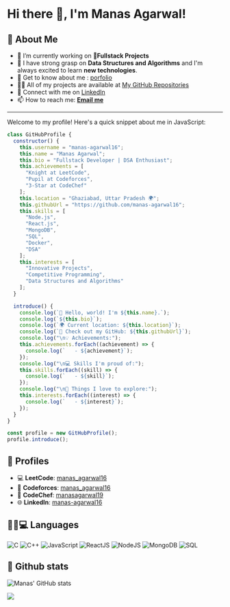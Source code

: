 # Hi there 👋, I'm Manas Agarwal!
## 🌟 About Me

- 🔭 I’m currently working on **🚀Fullstack Projects**
- 🌱 I have strong grasp on **Data Structures and Algorithms** and I'm always excited to learn **new technologies**.
- 📑 Get to know about me : [porfolio](https://manas-agarwal.me)
- 👨‍💻 All of my projects are available at [My GitHub Repositories](https://github.com/manas-agarwal16)
- 💼 Connect with me on [LinkedIn](https://www.linkedin.com/in/manas-agarwal16/)
- 📫 How to reach me: **[Email me](mailto:manas.agarwal1604@gmail.com)**

---

Welcome to my profile! Here's a quick snippet about me in JavaScript:

```javascript
class GitHubProfile {
  constructor() {
    this.username = "manas-agarwal16";
    this.name = "Manas Agarwal";
    this.bio = "Fullstack Developer | DSA Enthusiast";
    this.achievements = [
      "Knight at LeetCode",
      "Pupil at Codeforces",
      "3-Star at CodeChef"
    ];
    this.location = "Ghaziabad, Uttar Pradesh 🌍";
    this.githubUrl = "https://github.com/manas-agarwal16";
    this.skills = [
      "Node.js",
      "React.js",
      "MongoDB",
      "SQL",
      "Docker",
      "DSA"
    ];
    this.interests = [
      "Innovative Projects",
      "Competitive Programming",
      "Data Structures and Algorithms"
    ];
  }

  introduce() {
    console.log(`👋 Hello, world! I'm ${this.name}.`);
    console.log(`${this.bio}`);
    console.log(`🌍 Current location: ${this.location}`);
    console.log(`🔗 Check out my GitHub: ${this.githubUrl}`);
    console.log("\n💡 Achievements:");
    this.achievements.forEach((achievement) => {
      console.log(`   - ${achievement}`);
    });
    console.log("\n💻 Skills I'm proud of:");
    this.skills.forEach((skill) => {
      console.log(`   - ${skill}`);
    });
    console.log("\n🚀 Things I love to explore:");
    this.interests.forEach((interest) => {
      console.log(`   - ${interest}`);
    });
  }
}

const profile = new GitHubProfile();
profile.introduce();
```
## 🚀 Profiles

- 💻 **LeetCode**: [manas_agarwal16](https://leetcode.com/u/manas_agarwal16/)
- 🤖 **Codeforces**: [manas_agarwal16](https://codeforces.com/profile/manas_agarwal16)
- 🏅 **CodeChef**: [manasagarwal19](https://www.codechef.com/users/manasagarwal19)
- 🌐 **LinkedIn**: [manas-agarwal16](https://www.linkedin.com/in/manas-agarwal16/)

## 👩‍💻💻 Languages
![C](https://img.shields.io/badge/C-A8B9CC?style=flat&logo=c&logoColor=white)
![C++](https://img.shields.io/badge/C++-00599C?style=flat&logo=cplusplus&logoColor=white)
![JavaScript](https://img.shields.io/badge/JavaScript-F7DF1E?style=flat&logo=javascript&logoColor=black)
![ReactJS](https://img.shields.io/badge/ReactJS-61DAFB?style=flat&logo=react&logoColor=black)
![NodeJS](https://img.shields.io/badge/Node.js-339933?style=flat&logo=node.js&logoColor=white)
![MongoDB](https://img.shields.io/badge/MongoDB-47A248?style=flat&logo=mongodb&logoColor=white)
![SQL](https://img.shields.io/badge/SQL-4479A1?style=flat&logo=postgresql&logoColor=white)


## 🚀 Github stats
![Manas' GitHub stats](https://github-readme-streak-stats.herokuapp.com/?user=manas-agarwal16&theme=vue-dark&hide_border=true)


![](https://raw.githubusercontent.com/trinib/trinib/82213791fa9ff58d3ca768ddd6de2489ec23ffca/images/footer.svg)

